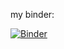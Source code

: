 my binder:

[![Binder](https://mybinder.org/badge_logo.svg)](https://mybinder.org/v2/gh/dm4bem-2023/5-reproducible-report-chambonjacquelinedanowicz/HEAD?labpath=BE_ChambonJacquelineDanowicz_V3)


